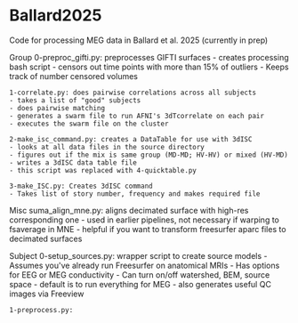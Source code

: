 # Ballard2025
Code for processing MEG data in Ballard et al. 2025 (currently in prep)

Group
	0-preproc_gifti.py: preprocesses GIFTI surfaces
	- creates processing bash script
	- censors out time points with more than 15% of outliers
	- Keeps track of number censored volumes
	
	1-correlate.py: does pairwise correlations across all subjects
	- takes a list of "good" subjects
	- does pairwise matching
	- generates a swarm file to run AFNI's 3dTcorrelate on each pair
	- executes the swarm file on the cluster
	
	2-make_isc_command.py: creates a DataTable for use with 3dISC
	- looks at all data files in the source directory
	- figures out if the mix is same group (MD-MD; HV-HV) or mixed (HV-MD)
	- writes a 3dISC data table file
	- this script was replaced with 4-quicktable.py
	
	3-make_ISC.py: Creates 3dISC command
	- Takes list of story number, frequency and makes required file
	
Misc
	suma_align_mne.py: aligns decimated surface with high-res corresponding one
	- used in earlier pipelines, not necessary if warping to fsaverage in MNE
	- helpful if you want to transform freesurfer aparc files to decimated surfaces

Subject
	0-setup_sources.py: wrapper script to create source models
	- Assumes you've already run Freesurfer on anatomical MRIs
	- Has options for EEG or MEG conductivity
	- Can turn on/off watershed, BEM, source space
	- default is to run everything for MEG
	- also generates useful QC images via Freeview
	
	1-preprocess.py: 